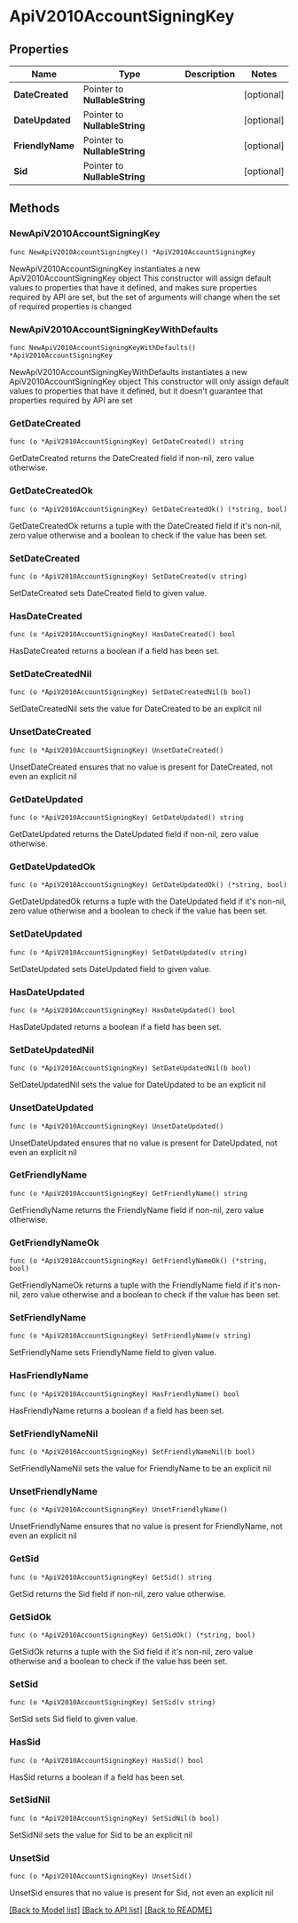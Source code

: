 # ApiV2010AccountSigningKey

## Properties

Name | Type | Description | Notes
------------ | ------------- | ------------- | -------------
**DateCreated** | Pointer to **NullableString** |  | [optional] 
**DateUpdated** | Pointer to **NullableString** |  | [optional] 
**FriendlyName** | Pointer to **NullableString** |  | [optional] 
**Sid** | Pointer to **NullableString** |  | [optional] 

## Methods

### NewApiV2010AccountSigningKey

`func NewApiV2010AccountSigningKey() *ApiV2010AccountSigningKey`

NewApiV2010AccountSigningKey instantiates a new ApiV2010AccountSigningKey object
This constructor will assign default values to properties that have it defined,
and makes sure properties required by API are set, but the set of arguments
will change when the set of required properties is changed

### NewApiV2010AccountSigningKeyWithDefaults

`func NewApiV2010AccountSigningKeyWithDefaults() *ApiV2010AccountSigningKey`

NewApiV2010AccountSigningKeyWithDefaults instantiates a new ApiV2010AccountSigningKey object
This constructor will only assign default values to properties that have it defined,
but it doesn't guarantee that properties required by API are set

### GetDateCreated

`func (o *ApiV2010AccountSigningKey) GetDateCreated() string`

GetDateCreated returns the DateCreated field if non-nil, zero value otherwise.

### GetDateCreatedOk

`func (o *ApiV2010AccountSigningKey) GetDateCreatedOk() (*string, bool)`

GetDateCreatedOk returns a tuple with the DateCreated field if it's non-nil, zero value otherwise
and a boolean to check if the value has been set.

### SetDateCreated

`func (o *ApiV2010AccountSigningKey) SetDateCreated(v string)`

SetDateCreated sets DateCreated field to given value.

### HasDateCreated

`func (o *ApiV2010AccountSigningKey) HasDateCreated() bool`

HasDateCreated returns a boolean if a field has been set.

### SetDateCreatedNil

`func (o *ApiV2010AccountSigningKey) SetDateCreatedNil(b bool)`

 SetDateCreatedNil sets the value for DateCreated to be an explicit nil

### UnsetDateCreated
`func (o *ApiV2010AccountSigningKey) UnsetDateCreated()`

UnsetDateCreated ensures that no value is present for DateCreated, not even an explicit nil
### GetDateUpdated

`func (o *ApiV2010AccountSigningKey) GetDateUpdated() string`

GetDateUpdated returns the DateUpdated field if non-nil, zero value otherwise.

### GetDateUpdatedOk

`func (o *ApiV2010AccountSigningKey) GetDateUpdatedOk() (*string, bool)`

GetDateUpdatedOk returns a tuple with the DateUpdated field if it's non-nil, zero value otherwise
and a boolean to check if the value has been set.

### SetDateUpdated

`func (o *ApiV2010AccountSigningKey) SetDateUpdated(v string)`

SetDateUpdated sets DateUpdated field to given value.

### HasDateUpdated

`func (o *ApiV2010AccountSigningKey) HasDateUpdated() bool`

HasDateUpdated returns a boolean if a field has been set.

### SetDateUpdatedNil

`func (o *ApiV2010AccountSigningKey) SetDateUpdatedNil(b bool)`

 SetDateUpdatedNil sets the value for DateUpdated to be an explicit nil

### UnsetDateUpdated
`func (o *ApiV2010AccountSigningKey) UnsetDateUpdated()`

UnsetDateUpdated ensures that no value is present for DateUpdated, not even an explicit nil
### GetFriendlyName

`func (o *ApiV2010AccountSigningKey) GetFriendlyName() string`

GetFriendlyName returns the FriendlyName field if non-nil, zero value otherwise.

### GetFriendlyNameOk

`func (o *ApiV2010AccountSigningKey) GetFriendlyNameOk() (*string, bool)`

GetFriendlyNameOk returns a tuple with the FriendlyName field if it's non-nil, zero value otherwise
and a boolean to check if the value has been set.

### SetFriendlyName

`func (o *ApiV2010AccountSigningKey) SetFriendlyName(v string)`

SetFriendlyName sets FriendlyName field to given value.

### HasFriendlyName

`func (o *ApiV2010AccountSigningKey) HasFriendlyName() bool`

HasFriendlyName returns a boolean if a field has been set.

### SetFriendlyNameNil

`func (o *ApiV2010AccountSigningKey) SetFriendlyNameNil(b bool)`

 SetFriendlyNameNil sets the value for FriendlyName to be an explicit nil

### UnsetFriendlyName
`func (o *ApiV2010AccountSigningKey) UnsetFriendlyName()`

UnsetFriendlyName ensures that no value is present for FriendlyName, not even an explicit nil
### GetSid

`func (o *ApiV2010AccountSigningKey) GetSid() string`

GetSid returns the Sid field if non-nil, zero value otherwise.

### GetSidOk

`func (o *ApiV2010AccountSigningKey) GetSidOk() (*string, bool)`

GetSidOk returns a tuple with the Sid field if it's non-nil, zero value otherwise
and a boolean to check if the value has been set.

### SetSid

`func (o *ApiV2010AccountSigningKey) SetSid(v string)`

SetSid sets Sid field to given value.

### HasSid

`func (o *ApiV2010AccountSigningKey) HasSid() bool`

HasSid returns a boolean if a field has been set.

### SetSidNil

`func (o *ApiV2010AccountSigningKey) SetSidNil(b bool)`

 SetSidNil sets the value for Sid to be an explicit nil

### UnsetSid
`func (o *ApiV2010AccountSigningKey) UnsetSid()`

UnsetSid ensures that no value is present for Sid, not even an explicit nil

[[Back to Model list]](../README.md#documentation-for-models) [[Back to API list]](../README.md#documentation-for-api-endpoints) [[Back to README]](../README.md)


